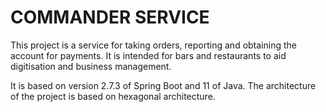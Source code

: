 # COMMANDER SERVICE

This project is a service for taking orders, reporting and obtaining the account for payments. 
It is intended for bars and restaurants to aid digitisation and business management.

It is based on version 2.7.3 of Spring Boot and 11 of Java. The architecture of the project is based on hexagonal architecture.